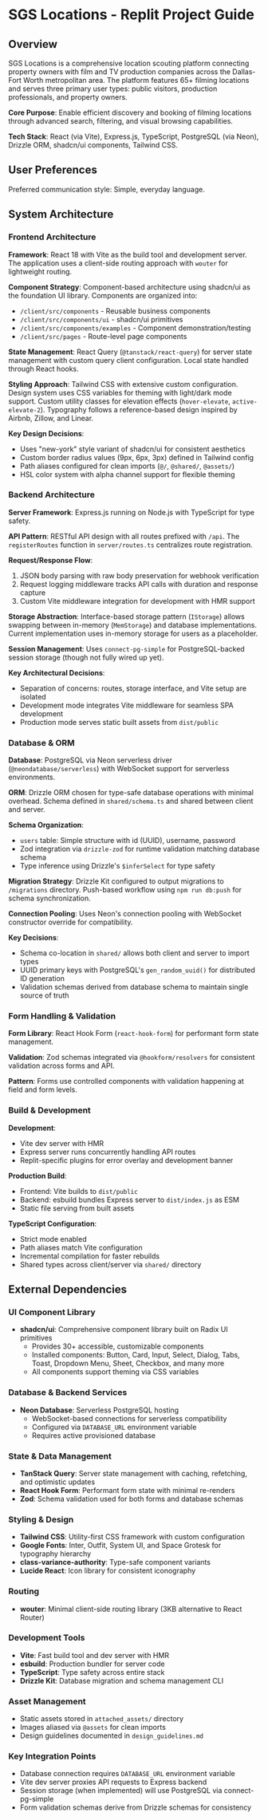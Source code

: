 # SGS Locations - Replit Project Guide

## Overview

SGS Locations is a comprehensive location scouting platform connecting property owners with film and TV production companies across the Dallas-Fort Worth metropolitan area. The platform features 65+ filming locations and serves three primary user types: public visitors, production professionals, and property owners.

**Core Purpose**: Enable efficient discovery and booking of filming locations through advanced search, filtering, and visual browsing capabilities.

**Tech Stack**: React (via Vite), Express.js, TypeScript, PostgreSQL (via Neon), Drizzle ORM, shadcn/ui components, Tailwind CSS.

## User Preferences

Preferred communication style: Simple, everyday language.

## System Architecture

### Frontend Architecture

**Framework**: React 18 with Vite as the build tool and development server. The application uses a client-side routing approach with `wouter` for lightweight routing.

**Component Strategy**: Component-based architecture using shadcn/ui as the foundation UI library. Components are organized into:
- `/client/src/components` - Reusable business components
- `/client/src/components/ui` - shadcn/ui primitives
- `/client/src/components/examples` - Component demonstration/testing
- `/client/src/pages` - Route-level page components

**State Management**: React Query (`@tanstack/react-query`) for server state management with custom query client configuration. Local state handled through React hooks.

**Styling Approach**: Tailwind CSS with extensive custom configuration. Design system uses CSS variables for theming with light/dark mode support. Custom utility classes for elevation effects (`hover-elevate`, `active-elevate-2`). Typography follows a reference-based design inspired by Airbnb, Zillow, and Linear.

**Key Design Decisions**:
- Uses "new-york" style variant of shadcn/ui for consistent aesthetics
- Custom border radius values (9px, 6px, 3px) defined in Tailwind config
- Path aliases configured for clean imports (`@/`, `@shared/`, `@assets/`)
- HSL color system with alpha channel support for flexible theming

### Backend Architecture

**Server Framework**: Express.js running on Node.js with TypeScript for type safety.

**API Pattern**: RESTful API design with all routes prefixed with `/api`. The `registerRoutes` function in `server/routes.ts` centralizes route registration.

**Request/Response Flow**: 
1. JSON body parsing with raw body preservation for webhook verification
2. Request logging middleware tracks API calls with duration and response capture
3. Custom Vite middleware integration for development with HMR support

**Storage Abstraction**: Interface-based storage pattern (`IStorage`) allows swapping between in-memory (`MemStorage`) and database implementations. Current implementation uses in-memory storage for users as a placeholder.

**Session Management**: Uses `connect-pg-simple` for PostgreSQL-backed session storage (though not fully wired up yet).

**Key Architectural Decisions**:
- Separation of concerns: routes, storage interface, and Vite setup are isolated
- Development mode integrates Vite middleware for seamless SPA development
- Production mode serves static built assets from `dist/public`

### Database & ORM

**Database**: PostgreSQL via Neon serverless driver (`@neondatabase/serverless`) with WebSocket support for serverless environments.

**ORM**: Drizzle ORM chosen for type-safe database operations with minimal overhead. Schema defined in `shared/schema.ts` and shared between client and server.

**Schema Organization**:
- `users` table: Simple structure with id (UUID), username, password
- Zod integration via `drizzle-zod` for runtime validation matching database schema
- Type inference using Drizzle's `$inferSelect` for type safety

**Migration Strategy**: Drizzle Kit configured to output migrations to `/migrations` directory. Push-based workflow using `npm run db:push` for schema synchronization.

**Connection Pooling**: Uses Neon's connection pooling with WebSocket constructor override for compatibility.

**Key Decisions**:
- Schema co-location in `shared/` allows both client and server to import types
- UUID primary keys with PostgreSQL's `gen_random_uuid()` for distributed ID generation
- Validation schemas derived from database schema to maintain single source of truth

### Form Handling & Validation

**Form Library**: React Hook Form (`react-hook-form`) for performant form state management.

**Validation**: Zod schemas integrated via `@hookform/resolvers` for consistent validation across forms and API.

**Pattern**: Forms use controlled components with validation happening at field and form levels.

### Build & Development

**Development**: 
- Vite dev server with HMR
- Express server runs concurrently handling API routes
- Replit-specific plugins for error overlay and development banner

**Production Build**:
- Frontend: Vite builds to `dist/public`
- Backend: esbuild bundles Express server to `dist/index.js` as ESM
- Static file serving from built assets

**TypeScript Configuration**:
- Strict mode enabled
- Path aliases match Vite configuration
- Incremental compilation for faster rebuilds
- Shared types across client/server via `shared/` directory

## External Dependencies

### UI Component Library
- **shadcn/ui**: Comprehensive component library built on Radix UI primitives
  - Provides 30+ accessible, customizable components
  - Installed components: Button, Card, Input, Select, Dialog, Tabs, Toast, Dropdown Menu, Sheet, Checkbox, and many more
  - All components support theming via CSS variables

### Database & Backend Services
- **Neon Database**: Serverless PostgreSQL hosting
  - WebSocket-based connections for serverless compatibility
  - Configured via `DATABASE_URL` environment variable
  - Requires active provisioned database

### State & Data Management
- **TanStack Query**: Server state management with caching, refetching, and optimistic updates
- **React Hook Form**: Performant form state with minimal re-renders
- **Zod**: Schema validation used for both forms and database schemas

### Styling & Design
- **Tailwind CSS**: Utility-first CSS framework with custom configuration
- **Google Fonts**: Inter, Outfit, System UI, and Space Grotesk for typography hierarchy
- **class-variance-authority**: Type-safe component variants
- **Lucide React**: Icon library for consistent iconography

### Routing
- **wouter**: Minimal client-side routing library (3KB alternative to React Router)

### Development Tools
- **Vite**: Fast build tool and dev server with HMR
- **esbuild**: Production bundler for server code
- **TypeScript**: Type safety across entire stack
- **Drizzle Kit**: Database migration and schema management CLI

### Asset Management
- Static assets stored in `attached_assets/` directory
- Images aliased via `@assets` for clean imports
- Design guidelines documented in `design_guidelines.md`

### Key Integration Points
- Database connection requires `DATABASE_URL` environment variable
- Vite dev server proxies API requests to Express backend
- Session storage (when implemented) will use PostgreSQL via connect-pg-simple
- Form validation schemas derive from Drizzle schemas for consistency
